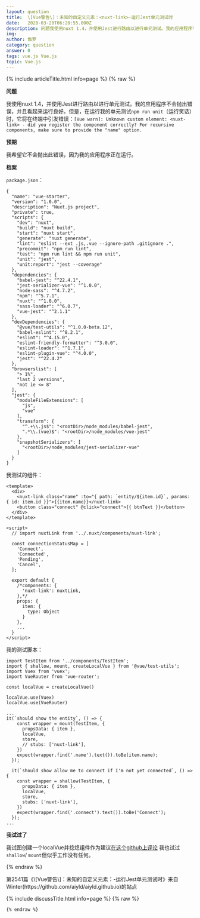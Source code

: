```yaml
---
layout: question
title:  \[Vue警告\]：未知的自定义元素：<nuxt-link>-运行Jest单元测试时
date:   2020-03-20T06:20:55.000Z
description: 问题我使用nuxt 1.4，并使用Jest进行路由以进行单元测试。我的应用程序不会抛出错误，并且看起来运行良好。但是，在运行我的单元测试npm run...
img: 
author: 伽罗
category: question
answer: 0
tags: vue.js Vue.js
topic: Vue.js
---
```

<div class="article-root">
  <div class="article">
    {% include articleTitle.html info=page %}
    {% raw %}
    <div class="article-content"><p><strong><font style="vertical-align: inherit;"><font style="vertical-align: inherit;">问题</font></font></strong></p>

<p><font style="vertical-align: inherit;"><font style="vertical-align: inherit;">我使用nuxt 1.4，并使用Jest进行路由以进行单元测试。</font><font style="vertical-align: inherit;">我的应用程序不会抛出错误，并且看起来运行良好。</font><font style="vertical-align: inherit;">但是，在运行我的单元测试</font></font><code>npm run unit</code><font style="vertical-align: inherit;"><font style="vertical-align: inherit;">（运行笑话）时，它将在终端中引发错误：</font></font><code>[Vue warn]: Unknown custom element: &lt;nuxt-link&gt; - did you register the component correctly? For recursive components, make sure to provide the "name" option.</code></p>

<p><strong><font style="vertical-align: inherit;"><font style="vertical-align: inherit;">预期</font></font></strong></p>

<p><font style="vertical-align: inherit;"><font style="vertical-align: inherit;">我希望它不会抛出此错误，因为我的应用程序正在运行。</font></font></p>

<p><strong><font style="vertical-align: inherit;"><font style="vertical-align: inherit;">档案</font></font></strong></p>

<p><code>package.json</code><font style="vertical-align: inherit;"><font style="vertical-align: inherit;">：</font></font></p>

<pre><code>{<font></font>
  "name": "vue-starter",<font></font>
  "version": "1.0.0",<font></font>
  "description": "Nuxt.js project",<font></font>
  "private": true,<font></font>
  "scripts": {<font></font>
    "dev": "nuxt",<font></font>
    "build": "nuxt build",<font></font>
    "start": "nuxt start",<font></font>
    "generate": "nuxt generate",<font></font>
    "lint": "eslint --ext .js,.vue --ignore-path .gitignore .",<font></font>
    "precommit": "npm run lint",<font></font>
    "test": "npm run lint &amp;&amp; npm run unit",<font></font>
    "unit": "jest",<font></font>
    "unit:report": "jest --coverage"<font></font>
  },<font></font>
  "dependencies": {<font></font>
    "babel-jest": "^22.4.1",<font></font>
    "jest-serializer-vue": "^1.0.0",<font></font>
    "node-sass": "^4.7.2",<font></font>
    "npm": "^5.7.1",<font></font>
    "nuxt": "^1.0.0",<font></font>
    "sass-loader": "^6.0.7",<font></font>
    "vue-jest": "^2.1.1"<font></font>
  },<font></font>
  "devDependencies": {<font></font>
    "@vue/test-utils": "^1.0.0-beta.12",<font></font>
    "babel-eslint": "^8.2.1",<font></font>
    "eslint": "^4.15.0",<font></font>
    "eslint-friendly-formatter": "^3.0.0",<font></font>
    "eslint-loader": "^1.7.1",<font></font>
    "eslint-plugin-vue": "^4.0.0",<font></font>
    "jest": "^22.4.2"<font></font>
  },<font></font>
  "browserslist": [<font></font>
    "&gt; 1%",<font></font>
    "last 2 versions",<font></font>
    "not ie &lt;= 8"<font></font>
  ],<font></font>
  "jest": {<font></font>
    "moduleFileExtensions": [<font></font>
      "js",<font></font>
      "vue"<font></font>
    ],<font></font>
    "transform": {<font></font>
      "^.+\\.js$": "&lt;rootDir&gt;/node_modules/babel-jest",<font></font>
      ".*\\.(vue)$": "&lt;rootDir&gt;/node_modules/vue-jest"<font></font>
    },<font></font>
    "snapshotSerializers": [<font></font>
      "&lt;rootDir&gt;/node_modules/jest-serializer-vue"<font></font>
    ]<font></font>
  }<font></font>
}<font></font>
</code></pre>

<p><font style="vertical-align: inherit;"><font style="vertical-align: inherit;">我测试的组件：</font></font></p>

<pre><code>&lt;template&gt;<font></font>
  &lt;div&gt;<font></font>
    &lt;nuxt-link class="name" :to="{ path: `entity/${item.id}`, params: { id: item.id }}"&gt;{{item.name}}&lt;/nuxt-link&gt;<font></font>
    &lt;button class="connect" @click="connect"&gt;{{ btnText }}&lt;/button&gt;<font></font>
  &lt;/div&gt;<font></font>
&lt;/template&gt;<font></font>
<font></font>
&lt;script&gt;<font></font>
  // import nuxtLink from '../.nuxt/components/nuxt-link';<font></font>
<font></font>
  const connectionStatusMap = [<font></font>
    'Connect',<font></font>
    'Connected',<font></font>
    'Pending',<font></font>
    'Cancel',<font></font>
  ];<font></font>
<font></font>
  export default {<font></font>
    /*components: {<font></font>
      'nuxt-link': nuxtLink,<font></font>
    },*/<font></font>
    props: {<font></font>
      item: {<font></font>
        type: Object<font></font>
      }<font></font>
    },<font></font>
    ...<font></font>
  }<font></font>
&lt;/script&gt;<font></font>
</code></pre>

<p><font style="vertical-align: inherit;"><font style="vertical-align: inherit;">我的测试脚本：</font></font></p>

<pre><code>import TestItem from '../components/TestItem';<font></font>
import { shallow, mount, createLocalVue } from '@vue/test-utils';<font></font>
import Vuex from 'vuex';<font></font>
import VueRouter from 'vue-router';<font></font>
<font></font>
const localVue = createLocalVue()<font></font>
<font></font>
localVue.use(Vuex)<font></font>
localVue.use(VueRouter)<font></font>
<font></font>
...<font></font>
it(`should show the entity`, () =&gt; {<font></font>
    const wrapper = mount(TestItem, {<font></font>
      propsData: { item },<font></font>
      localVue,<font></font>
      store,<font></font>
      // stubs: ['nuxt-link'],<font></font>
    })<font></font>
    expect(wrapper.find('.name').text()).toBe(item.name);<font></font>
  });<font></font>
<font></font>
  it(`should show allow me to connect if I'm not yet connected`, () =&gt; {<font></font>
    const wrapper = shallow(TestItem, {<font></font>
      propsData: { item },<font></font>
      localVue,<font></font>
      store,<font></font>
      stubs: ['nuxt-link'],<font></font>
    })<font></font>
    expect(wrapper.find('.connect').text()).toBe('Connect');<font></font>
  });<font></font>
...<font></font>
</code></pre>

<p><strong><font style="vertical-align: inherit;"><font style="vertical-align: inherit;">我试过了</font></font></strong></p>

<p><font style="vertical-align: inherit;"><font style="vertical-align: inherit;">我试图创建一个localVue并捻熄组件作为建议</font></font><a href="https://github.com/vuejs-templates/webpack/issues/709#issuecomment-337778293" rel="noreferrer"><font style="vertical-align: inherit;"><font style="vertical-align: inherit;">在这个github上评论</font></font></a><font style="vertical-align: inherit;"><font style="vertical-align: inherit;"> 
我也试过</font></font><code>shallow</code><font style="vertical-align: inherit;"><font style="vertical-align: inherit;">/ </font></font><code>mount</code><font style="vertical-align: inherit;"><font style="vertical-align: inherit;">但似乎工作没有任何。</font></font></p></div>
    {% endraw %}
  </div>
  <p class="winter_mark">第2541篇《\[Vue警告\]：未知的自定义元素：<nuxt-link>-运行Jest单元测试时》来自Winter(https://github.com/aiyld/aiyld.github.io)的站点</p>
  <div class="discuss-wrapper">
    {% include discussTitle.html info=page %}
    {% raw %}
    
    {% endraw %}
  </div>
<div>
